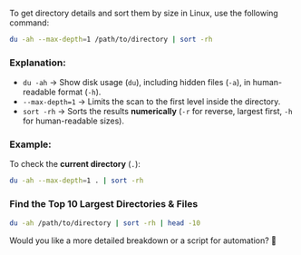 To get directory details and sort them by size in Linux, use the following command:

```sh
du -ah --max-depth=1 /path/to/directory | sort -rh
```

### **Explanation:**
- `du -ah` → Show disk usage (`du`), including hidden files (`-a`), in human-readable format (`-h`).
- `--max-depth=1` → Limits the scan to the first level inside the directory.
- `sort -rh` → Sorts the results **numerically** (`-r` for reverse, largest first, `-h` for human-readable sizes).

### **Example:**
To check the **current directory** (`.`):
```sh
du -ah --max-depth=1 . | sort -rh
```

### **Find the Top 10 Largest Directories & Files**
```sh
du -ah /path/to/directory | sort -rh | head -10
```

Would you like a more detailed breakdown or a script for automation? 🚀